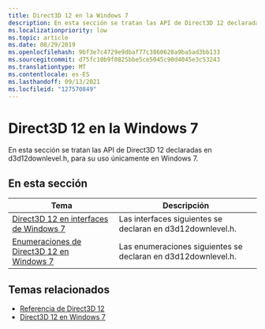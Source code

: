 ```yaml
---
title: Direct3D 12 en la Windows 7
description: En esta sección se tratan las API de Direct3D 12 declaradas en d3d12downlevel.h, para su uso únicamente en Windows 7.
ms.localizationpriority: low
ms.topic: article
ms.date: 08/29/2019
ms.openlocfilehash: 9bf3e7c4729e9dbaf77c3860628a9ba5ad3bb133
ms.sourcegitcommit: d75fc10b9f0825bbe5ce5045c90d4045e3c53243
ms.translationtype: MT
ms.contentlocale: es-ES
ms.lasthandoff: 09/13/2021
ms.locfileid: "127570849"
---
```

# <a name="direct3d-12-on-windows-7-reference"></a>Direct3D 12 en la Windows 7

En esta sección se tratan las API de Direct3D 12 declaradas en d3d12downlevel.h, para su uso únicamente en Windows 7.

## <a name="in-this-section"></a>En esta sección

| Tema | Descripción |
| - | - |
| [Direct3D 12 en interfaces de Windows 7](direct3d-12on7-interfaces.md) | Las interfaces siguientes se declaran en d3d12downlevel.h. |
| [Enumeraciones de Direct3D 12 en Windows 7](direct3d-12on7-enumerations.md) | Las enumeraciones siguientes se declaran en d3d12downlevel.h. |

## <a name="related-topics"></a>Temas relacionados
* [Referencia de Direct3D 12](direct3d-12-reference.md)
* [Direct3D 12 en Windows 7](https://devblogs.microsoft.com/directx/porting-directx-12-games-to-windows-7/)
